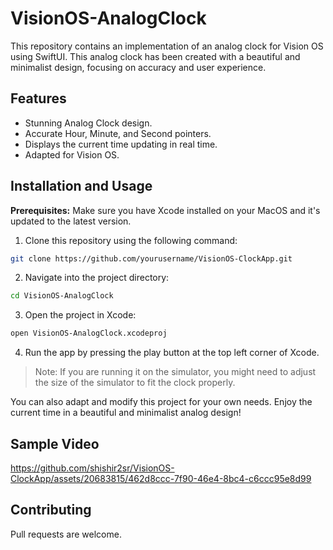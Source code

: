# VisionOS-AnalogClock

This repository contains an implementation of an analog clock for Vision OS using SwiftUI. This analog clock has been created with a beautiful and minimalist design, focusing on accuracy and user experience.

## Features

- Stunning Analog Clock design.
- Accurate Hour, Minute, and Second pointers.
- Displays the current time updating in real time.
- Adapted for Vision OS.

## Installation and Usage

**Prerequisites:** Make sure you have Xcode installed on your MacOS and it's updated to the latest version.

1. Clone this repository using the following command:

```sh
git clone https://github.com/yourusername/VisionOS-ClockApp.git
```

2. Navigate into the project directory:

```sh
cd VisionOS-AnalogClock
```

3. Open the project in Xcode:

```sh
open VisionOS-AnalogClock.xcodeproj
```

4. Run the app by pressing the play button at the top left corner of Xcode.

> Note: If you are running it on the simulator, you might need to adjust the size of the simulator to fit the clock properly.

You can also adapt and modify this project for your own needs. Enjoy the current time in a beautiful and minimalist analog design!

## Sample Video

https://github.com/shishir2sr/VisionOS-ClockApp/assets/20683815/462d8ccc-7f90-46e4-8bc4-c6ccc95e8d99



## Contributing

Pull requests are welcome. 
